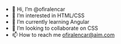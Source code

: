 - 👋 Hi, I’m @ofiralencar
- 👀 I’m interested in HTML/CSS
- 🌱 I’m currently learning Angular
- 💞️ I’m looking to collaborate on CSS
- 📫 How to reach me ofiralencar@aim.com

<!---
ofiralencar/ofiralencar is a ✨ special ✨ repository because its `README.md` (this file) appears on your GitHub profile.
You can click the Preview link to take a look at your changes.
--->
